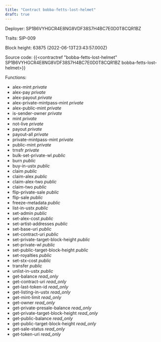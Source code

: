 ```yaml
---
title: "Contract bobba-fetts-lost-helmet"
draft: true
---
```

Deployer: SP1B6VYHGCR4E8NG8VDF38S7H4BC7E0D0T8CQR1BZ

Traits:
SIP-009 



Block height: 63875 (2022-06-13T23:43:57.000Z)

Source code: {{<contractref "bobba-fetts-lost-helmet" SP1B6VYHGCR4E8NG8VDF38S7H4BC7E0D0T8CQR1BZ bobba-fetts-lost-helmet>}}

Functions:

* alex-mint _private_
* alex-pay _private_
* alex-payout _private_
* alex-private-mintpass-mint _private_
* alex-public-mint _private_
* is-sender-owner _private_
* mint _private_
* not-live _private_
* payout _private_
* payout-all _private_
* private-mintpass-mint _private_
* public-mint _private_
* trnsfr _private_
* bulk-set-private-wl _public_
* burn _public_
* buy-in-ustx _public_
* claim _public_
* claim-alex _public_
* claim-alex-two _public_
* claim-two _public_
* flip-private-sale _public_
* flip-sale _public_
* freeze-metadata _public_
* list-in-ustx _public_
* set-admin _public_
* set-alex-cost _public_
* set-artist-addresses _public_
* set-base-uri _public_
* set-contract-uri _public_
* set-private-target-block-height _public_
* set-private-wl _public_
* set-public-target-block-height _public_
* set-royalties _public_
* set-stx-cost _public_
* transfer _public_
* unlist-in-ustx _public_
* get-balance _read_only_
* get-contract-uri _read_only_
* get-last-token-id _read_only_
* get-listing-in-ustx _read_only_
* get-mint-limit _read_only_
* get-owner _read_only_
* get-private-presale-balance _read_only_
* get-private-target-block-height _read_only_
* get-public-balance _read_only_
* get-public-target-block-height _read_only_
* get-sale-status _read_only_
* get-token-uri _read_only_
